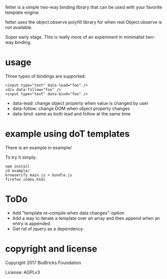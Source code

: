 
fetter is a simple two-way binding library that can be used with your favorite template engine.

fetter uses the object.observe polyfill library for when real Object.observe is not available.

Super early stage. This is really more of an experiment in minimalist two-way binding.

# usage

Three types of bindings are supported:

```
<input type="text" data-lead="foo" />
<div data-follow="foo" />
<input type="text" data-bind="foo" />
```

* data-lead: change object property when value is changed by user
* data-follow: change DOM when object property changes
* data-bind: same as both lead and follow at the same time

# example using doT templates

There is an example in example/

To try it simply:

```
npm install
cd example/
browserify main.js > bundle.js
firefox index.html
```

# ToDo

* Add "template re-compile when data changes"-option
* Add a way to iterate a template over an array and then append when an entry is appended.
* Get rid of jquery as a dependency.


# copyright and license

Copyright 2017 BioBricks Foundation

License: AGPLv3